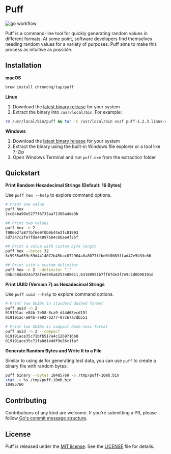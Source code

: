 # Puff

![go workflow](https://github.com/chronohq/puff/actions/workflows/go.yml/badge.svg)

Puff is a command-line tool for quickly generating random values in
different formats. At some point, software developers find themselves
needing random values for a variety of purposes. Puff aims to make this
process as intuitive as possible.

## Installation

**macOS**

```bash
brew install chronohq/tap/puff
```

**Linux**

1. Download the [latest binary release](https://github.com/chronohq/puff/releases/latest) for your system
2. Extract the binary into `/usr/local/bin`. For example:

```bash
rm /usr/local/bin/puff && tar -C /usr/local/bin xvzf puff-1.2.3.linux-amd64.tar.gz
```

**Windows**

1. Download the [latest binary release](https://github.com/chronohq/puff/releases/latest) for your system
2. Extract the binary using the built-in Windows file explorer or a tool like 7-Zip
3. Open Windows Terminal and run `puff.exe` from the extraction folder

## Quickstart

**Print Random Hexadecimal Strings (Default: 16 Bytes)**

Use `puff hex --help` to explore command options.

```bash
# Print one value
puff hex
2cc84ba90e5277f6733aa71386a4de3b

## Print two values
puff hex -n 2
f906e2fa87fbf6e9f0b0b44e2fc81993
5d7347c2fe7fda44097604c06ae4f25f

## Print a value with custom byte length
puff hex --bytes 32
8c5955a659c59d4414072b45bac872964a8a8077ffbd0f0083ffad47e5b33c66

## Print with a custom delimiter
puff hex -n 2 --delimiter ","
d4bc48da024a728fee985a6257e88611,63100951b7ff67de3f7e9c1d0b98101d
```

**Print UUID (Version 7) as Hexadecimal Strings**

Use `puff uuid --help` to explore command options.

```bash
# Print two UUIDs in standard dashed format
puff uuid -n 2
019191ac-e84b-7e58-8ca9-d44d68ecd15f
019191ac-e84b-7e92-b277-07c67a7db551

# Print two UUIDs in compact dash-less format
puff uuid -n 2 --compact
019191ace35c71bfb517a4c1269716b8
019191ace35c71fa8d14ddf9e56c1faf
```

**Generate Random Bytes and Write It to a File**

Similar to using `dd` for generating test data, you can use `puff` to create a binary file with random bytes:

```bash
puff binary --bytes 10485760 -o /tmp/puff-10mb.bin
stat -c %s /tmp/puff-10mb.bin
10485760
```

## Contributing

Contributions of any kind are welcome.
If you're submitting a PR, please follow [Go's commit message structure](https://go.dev/wiki/CommitMessage).

## License

Puff is released under the [MIT license](https://opensource.org/license/MIT).
See the [LICENSE](LICENSE) file for details.
